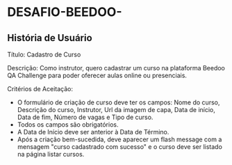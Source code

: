 # DESAFIO-BEEDOO-

## História de Usuário

Título: Cadastro de Curso

Descrição: Como instrutor, quero cadastrar um curso na plataforma Beedoo QA Challenge para poder oferecer aulas online ou presenciais.

Critérios de Aceitação:

* O formulário de criação de curso deve ter os campos: Nome do curso, Descrição do curso, Instrutor, Url da imagem de capa, Data de início, Data de fim, Número de vagas e Tipo de curso.
* Todos os campos são obrigatórios.
* A Data de Início deve ser anterior à Data de Término.
* Após a criação bem-sucedida, deve aparecer um flash message com a mensagem "curso cadastrado com sucesso" e o curso deve ser listado na página listar cursos. 
